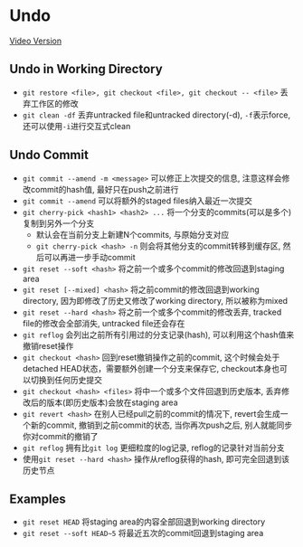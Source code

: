 # Undo

[Video Version](https://www.youtube.com/watch?v=FdZecVxzJbk&list=PL-osiE80TeTuRUfjRe54Eea17-YfnOOAx&index=2)

## Undo in Working Directory
* `git restore <file>, git checkout <file>, git checkout -- <file>` 丢弃工作区的修改
* `git clean -df` 丢弃untracked file和untracked directory(-d), `-f`表示force, 还可以使用`-i`进行交互式clean

## Undo Commit
* `git commit --amend -m <message>` 可以修正上次提交的信息, 注意这样会修改commit的hash值, 最好只在push之前进行
* `git commit --amend` 可以将额外的staged files纳入最近一次提交
* `git cherry-pick <hash1> <hash2> ...` 将一个分支的commits(可以是多个)复制到另外一个分支
    - 默认会在当前分支上新建N个commits, 与原始分支对应
    - `git cherry-pick <hash> -n` 则会将其他分支的commit转移到缓存区, 然后可以再进一步手动commit
* `git reset --soft <hash>` 将之前一个或多个commit的修改回退到staging area
* `git reset [--mixed] <hash>` 将之前commit的修改回退到working directory, 因为即修改了历史又修改了working directory, 所以被称为mixed
* `git reset --hard <hash>` 将之前一个或多个commit的修改丢弃, tracked file的修改会全部消失, untracked file还会存在
* `git reflog` 会列出之前所有引用过的分支记录(hash), 可以利用这个hash值来撤销reset操作
* `git checkout <hash>` 回到reset撤销操作之前的commit, 这个时候会处于detached HEAD状态，需要额外创建一个分支来保存它,
checkout本身也可以切换到任何历史提交
* `git checkout <hash> <files>` 将中一个或多个文件回退到历史版本, 丢弃修改后的版本(即历史版本)会放在staging area
* `git revert <hash>` 在别人已经pull之前的commit的情况下, revert会生成一个新的commit, 撤销到之前commit的状态,
当你再次push之后, 别人就能同步你对commit的撤销了
* `git reflog` 拥有比`git log` 更细粒度的log记录, reflog的记录针对当前分支
* 使用`git reset --hard <hash>` 操作从reflog获得的hash, 即可完全回退到该历史节点

## Examples
* `git reset HEAD` 将staging area的内容全部回退到working directory
* `git reset --soft HEAD~5` 将最近五次的commit回退到staging area
